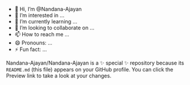 - 👋 Hi, I’m @Nandana-Ajayan
- 👀 I’m interested in ...
- 🌱 I’m currently learning ...
- 💞️ I’m looking to collaborate on ...
- 📫 How to reach me ...
- 😄 Pronouns: ...
- ⚡ Fun fact: ...


Nandana-Ajayan/Nandana-Ajayan is a ✨ special ✨ repository because its `README.md` (this file) appears on your GitHub profile.
You can click the Preview link to take a look at your changes.

